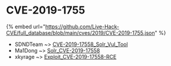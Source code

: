 # CVE-2019-1755
{% embed url="https://github.com/Live-Hack-CVE/full_database/blob/main/cves/2019/CVE-2019-1755.json" %}

* SDNDTeam ~> [CVE-2019-17558_Solr_Vul_Tool](https://www.alice-snow.ru/2019/database/cve-2019-1755/cve-2019-17558_solr_vul_tool-sdndteam)
* Ma1Dong ~> [Solr_CVE-2019-17558](https://www.alice-snow.ru/2019/database/cve-2019-1755/solr_cve-2019-17558-ma1dong)
* xkyrage ~> [Exploit_CVE-2019-17558-RCE](https://www.alice-snow.ru/2019/database/cve-2019-1755/exploit_cve-2019-17558-rce-xkyrage)